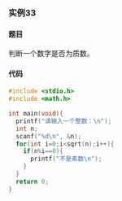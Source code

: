 ### 实例33

#### 题目

判断一个数字是否为质数。

#### 代码

```c
#include <stdio.h>
#include <math.h>

int main(void){
  printf("请输入一个整数：\n");
  int n;
  scanf("%d\n", &n);
  for(int i=0;i<sqrt(n);i++){
    if(n%i==0){
      printf("不是素数\n");
    }
  }
  return 0;
}
```
